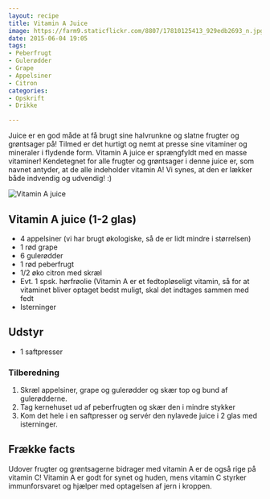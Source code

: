 ```yaml
---
layout: recipe
title: Vitamin A Juice
image: https://farm9.staticflickr.com/8807/17810125413_929edb2693_n.jpg
date: 2015-06-04 19:05
tags:
- Peberfrugt 
- Gulerødder 
- Grape 
- Appelsiner
- Citron
categories:
- Opskrift
- Drikke

---
```


Juice er en god måde at få brugt sine halvrunkne og slatne frugter og grøntsager på! Tilmed er det hurtigt og nemt at presse sine vitaminer og mineraler i flydende form. Vitamin A juice er sprængfyldt med en masse vitaminer! Kendetegnet for alle frugter og grøntsager i denne juice er, som navnet antyder, at de alle indeholder vitamin A! Vi synes, at den er lækker både indvendig og udvendig! :) 

![Vitamin A juice](https://farm9.staticflickr.com/8807/17810125413_929edb2693_z.jpg) 




## Vitamin A juice (1-2 glas)
- 4 appelsiner (vi har brugt økologiske, så de er lidt mindre i størrelsen) 
- 1 rød grape
- 6 gulerødder 
- 1 rød peberfrugt
- 1/2 øko citron med skræl
- Evt. 1 spsk. hørfrøolie (Vitamin A er et fedtopløseligt vitamin, så for at vitaminet bliver optaget bedst muligt, skal det indtages sammen med fedt
- Isterninger


## Udstyr
- 1 saftpresser


### Tilberedning
1. Skræl appelsiner, grape og gulerødder og skær top og bund af gulerødderne.
2. Tag kernehuset ud af peberfrugten og skær den i mindre stykker
3. Kom det hele i en saftpresser og servér den nylavede juice i 2 glas med isterninger.







## Frække facts

Udover frugter og grøntsagerne bidrager med vitamin A er de også rige på vitamin C! Vitamin A er godt for synet og huden, mens vitamin C styrker immunforsvaret og hjælper med optagelsen af jern i kroppen.










